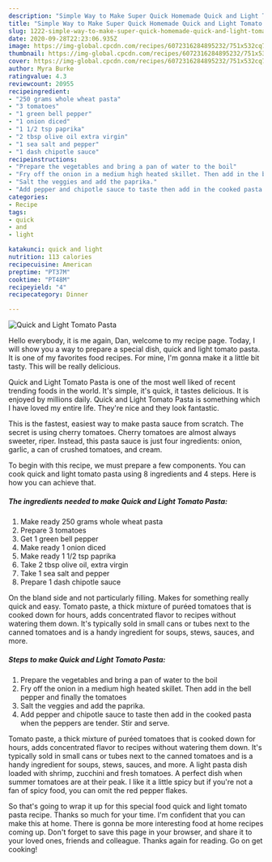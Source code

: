 ```yaml
---
description: "Simple Way to Make Super Quick Homemade Quick and Light Tomato Pasta"
title: "Simple Way to Make Super Quick Homemade Quick and Light Tomato Pasta"
slug: 1222-simple-way-to-make-super-quick-homemade-quick-and-light-tomato-pasta
date: 2020-09-28T22:23:06.935Z
image: https://img-global.cpcdn.com/recipes/6072316284895232/751x532cq70/quick-and-light-tomato-pasta-recipe-main-photo.jpg
thumbnail: https://img-global.cpcdn.com/recipes/6072316284895232/751x532cq70/quick-and-light-tomato-pasta-recipe-main-photo.jpg
cover: https://img-global.cpcdn.com/recipes/6072316284895232/751x532cq70/quick-and-light-tomato-pasta-recipe-main-photo.jpg
author: Myra Burke
ratingvalue: 4.3
reviewcount: 20955
recipeingredient:
- "250 grams whole wheat pasta"
- "3 tomatoes"
- "1 green bell pepper"
- "1 onion diced"
- "1 1/2 tsp paprika"
- "2 tbsp olive oil extra virgin"
- "1 sea salt and pepper"
- "1 dash chipotle sauce"
recipeinstructions:
- "Prepare the vegetables and bring a pan of water to the boil"
- "Fry off the onion in a medium high heated skillet. Then add in the bell pepper and finally the tomatoes"
- "Salt the veggies and add the paprika."
- "Add pepper and chipotle sauce to taste then add in the cooked pasta when the peppers are tender. Stir and serve."
categories:
- Recipe
tags:
- quick
- and
- light

katakunci: quick and light 
nutrition: 113 calories
recipecuisine: American
preptime: "PT37M"
cooktime: "PT48M"
recipeyield: "4"
recipecategory: Dinner

---
```



![Quick and Light Tomato Pasta](https://img-global.cpcdn.com/recipes/6072316284895232/751x532cq70/quick-and-light-tomato-pasta-recipe-main-photo.jpg)

Hello everybody, it is me again, Dan, welcome to my recipe page. Today, I will show you a way to prepare a special dish, quick and light tomato pasta. It is one of my favorites food recipes. For mine, I'm gonna make it a little bit tasty. This will be really delicious.

Quick and Light Tomato Pasta is one of the most well liked of recent trending foods in the world. It's simple, it's quick, it tastes delicious. It is enjoyed by millions daily. Quick and Light Tomato Pasta is something which I have loved my entire life. They're nice and they look fantastic.

This is the fastest, easiest way to make pasta sauce from scratch. The secret is using cherry tomatoes. Cherry tomatoes are almost always sweeter, riper. Instead, this pasta sauce is just four ingredients: onion, garlic, a can of crushed tomatoes, and cream.


To begin with this recipe, we must prepare a few components. You can cook quick and light tomato pasta using 8 ingredients and 4 steps. Here is how you can achieve that.

<!--inarticleads1-->

##### The ingredients needed to make Quick and Light Tomato Pasta:

1. Make ready 250 grams whole wheat pasta
1. Prepare 3 tomatoes
1. Get 1 green bell pepper
1. Make ready 1 onion diced
1. Make ready 1 1/2 tsp paprika
1. Take 2 tbsp olive oil, extra virgin
1. Take 1 sea salt and pepper
1. Prepare 1 dash chipotle sauce


On the bland side and not particularly filling. Makes for something really quick and easy. Tomato paste, a thick mixture of puréed tomatoes that is cooked down for hours, adds concentrated flavor to recipes without watering them down. It&#39;s typically sold in small cans or tubes next to the canned tomatoes and is a handy ingredient for soups, stews, sauces, and more. 

<!--inarticleads2-->

##### Steps to make Quick and Light Tomato Pasta:

1. Prepare the vegetables and bring a pan of water to the boil
1. Fry off the onion in a medium high heated skillet. Then add in the bell pepper and finally the tomatoes
1. Salt the veggies and add the paprika.
1. Add pepper and chipotle sauce to taste then add in the cooked pasta when the peppers are tender. Stir and serve.


Tomato paste, a thick mixture of puréed tomatoes that is cooked down for hours, adds concentrated flavor to recipes without watering them down. It&#39;s typically sold in small cans or tubes next to the canned tomatoes and is a handy ingredient for soups, stews, sauces, and more. A light pasta dish loaded with shrimp, zucchini and fresh tomatoes. A perfect dish when summer tomatoes are at their peak. I like it a little spicy but if you&#39;re not a fan of spicy food, you can omit the red pepper flakes. 

So that's going to wrap it up for this special food quick and light tomato pasta recipe. Thanks so much for your time. I'm confident that you can make this at home. There is gonna be more interesting food at home recipes coming up. Don't forget to save this page in your browser, and share it to your loved ones, friends and colleague. Thanks again for reading. Go on get cooking!
